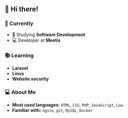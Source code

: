## 👋 Hi there!

### 🚀 Currently
- 📘 Studying **Software Development**
- 💻 Developer at **Meetix**

### 📚 Learning
- **Laravel**
- **Linux**
- **Website security**

### 💻 About Me
- **Most used languages:** `HTML`, `CSS`, `PHP`, `JavaScript`, `Lua`
- **Familiar with:** `nginx`, `git`, `MySQL`, `Docker`

